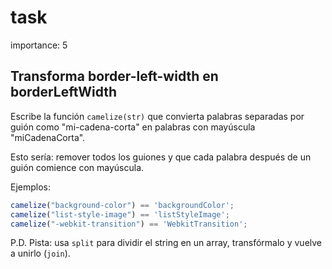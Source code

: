 # task

importance: 5

## Transforma border-left-width en borderLeftWidth

Escribe la función `camelize(str)` que convierta palabras separadas por guión como "mi-cadena-corta" en palabras con mayúscula "miCadenaCorta".

Esto sería: remover todos los guiones y que cada palabra después de un guión comience con mayúscula.

Ejemplos:

```javascript
camelize("background-color") == 'backgroundColor';
camelize("list-style-image") == 'listStyleImage';
camelize("-webkit-transition") == 'WebkitTransition';
```

P.D. Pista: usa `split` para dividir el string en un array, transfórmalo y vuelve a unirlo \(`join`\).


